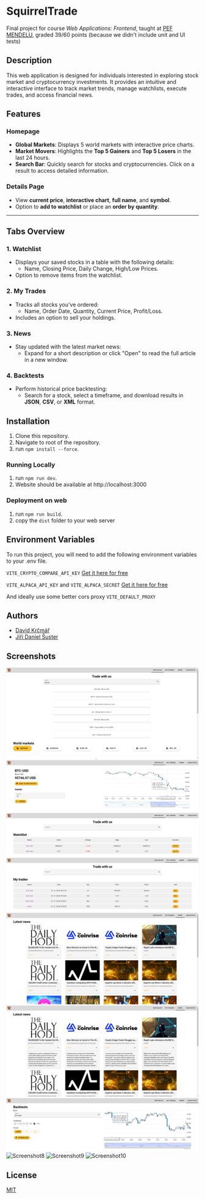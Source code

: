 
# SquirrelTrade
Final project for course *Web Applications: Frontend*, taught at [PEF MENDELU](https://pef.mendelu.cz/), graded 39/60 points (because we didn't include unit and UI tests)

## Description
This web application is designed for individuals interested in exploring stock market and cryptocurrency investments. It provides an intuitive and interactive interface to track market trends, manage watchlists, execute trades, and access financial news.

## Features

### Homepage
- **Global Markets**: Displays 5 world markets with interactive price charts.
- **Market Movers**: Highlights the **Top 5 Gainers** and **Top 5 Losers** in the last 24 hours.
- **Search Bar**: Quickly search for stocks and cryptocurrencies. Click on a result to access detailed information.

### Details Page
- View **current price**, **interactive chart**, **full name**, and **symbol**.
- Option to **add to watchlist** or place an **order by quantity**.

---

## Tabs Overview

### 1. Watchlist
- Displays your saved stocks in a table with the following details:
  - Name, Closing Price, Daily Change, High/Low Prices.
- Option to remove items from the watchlist.

### 2. My Trades
- Tracks all stocks you’ve ordered:
  - Name, Order Date, Quantity, Current Price, Profit/Loss.
- Includes an option to sell your holdings.

### 3. News
- Stay updated with the latest market news:
  - Expand for a short description or click "Open" to read the full article in a new window.

### 4. Backtests
- Perform historical price backtesting:
  - Search for a stock, select a timeframe, and download results in **JSON**, **CSV**, or **XML** format.

## Installation

1. Clone this repository.
2. Navigate to root of the repository.
3. run `npm install --force`.

### Running Locally
1. run `npm run dev`.
2. Website should be available at http://localhost:3000

### Deployment on web
1. run `npm run build`.
2. copy the `dist` folder to your web server
## Environment Variables

To run this project, you will need to add the following environment variables to your .env file.

`VITE_CRYPTO_COMPARE_API_KEY` [Get it here for free](https://min-api.cryptocompare.com/)

`VITE_ALPACA_API_KEY` and `VITE_ALPACA_SECRET` [Get it here for free](https://alpaca.markets/)



And ideally use some better cors proxy `VITE_DEFAULT_PROXY`

## Authors
- [David Krčmář](https://www.linkedin.com/in/david-krcmar-943182235/)
- [Jiří Daniel Šuster](https://www.linkedin.com/in/ji%C5%99%C3%AD-daniel-%C5%A1uster-7017b0306/)


## Screenshots

![Screenshot1](Screenshots/Screenshot1.png)
![Screenshot2](Screenshots/Screenshot2.png)
![Screenshot3](Screenshots/Screenshot3.png)
![Screenshot4](Screenshots/Screenshot4.png)
![Screenshot5](Screenshots/Screenshot5.png)
![Screenshot6](Screenshots/Screenshot6.png)
![Screenshot7](Screenshots/Screenshot7.png)
![Screenshot8](Screenshots/Screenshot8.png)
![Screenshot9](Screenshots/Screenshot9.png)
![Screenshot10](Screenshots/Screenshot10.png)


## License

[MIT](https://choosealicense.com/licenses/mit/)

